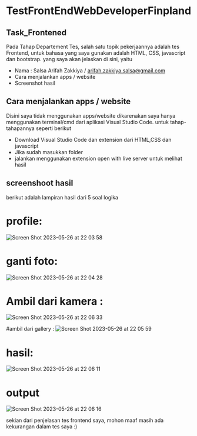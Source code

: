 # TestFrontEndWebDeveloperFinpland
## Task_Frontened
Pada Tahap Departement Tes, salah satu topik pekerjaannya adalah tes Frontend, untuk bahasa yang saya gunakan adalah HTML, CSS, javascript dan bootstrap. yang saya akan jelaskan di sini, yaitu

- Nama : Salsa Arifah Zakkiya / arifah.zakkiya.salsa@gmail.com
-	Cara menjalankan apps / website
-	Screenshot hasil

## Cara menjalankan apps / website
Disini saya tidak menggunakan apps/website dikarenakan saya hanya menggunakan terminal/cmd dari aplikasi Visual Studio Code. untuk tahap-tahapannya seperti berikut

- Download Visual Studio Code dan extension dari HTML,CSS dan javascript
- Jika sudah masukkan folder
- jalankan menggunakan extension open with live server untuk melihat hasil 

## screenshoot hasil 
berikut adalah lampiran hasil dari 5 soal logika
# profile: 
![Screen Shot 2023-05-26 at 22 03 58](https://github.com/SalsaArifahZakkiya/Test_Frontend/assets/101571356/e2b9f52b-8506-42e9-886b-a50b120925e4)

# ganti foto:
![Screen Shot 2023-05-26 at 22 04 28](https://github.com/SalsaArifahZakkiya/Test_Frontend/assets/101571356/75867754-7829-4720-a57e-9a4161d8239b)

# Ambil dari kamera :
![Screen Shot 2023-05-26 at 22 06 33](https://github.com/SalsaArifahZakkiya/Test_Frontend/assets/101571356/24a56ac0-a23b-4f13-9566-12febdfb3e8e)

#ambil dari gallery :
![Screen Shot 2023-05-26 at 22 05 59](https://github.com/SalsaArifahZakkiya/Test_Frontend/assets/101571356/b67f45d5-7f6a-4660-aa75-ddf9ac99b9b3)

# hasil:
![Screen Shot 2023-05-26 at 22 06 11](https://github.com/SalsaArifahZakkiya/Test_Frontend/assets/101571356/ad4a051e-84b9-458e-8163-0156af98ad0c)

# output 
![Screen Shot 2023-05-26 at 22 06 16](https://github.com/SalsaArifahZakkiya/Test_Frontend/assets/101571356/491d22fc-495c-4a8e-9258-6b13302304df)


sekian dari penjelasan tes frontend saya, mohon maaf masih ada kekurangan dalam tes saya :)
